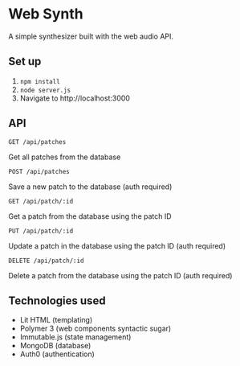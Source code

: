 # Web Synth

A simple synthesizer built with the web audio API.

## Set up

1. `npm install`
2. `node server.js`
3. Navigate to http://localhost:3000

## API

```
GET /api/patches
```

Get all patches from the database

```
POST /api/patches
```

Save a new patch to the database (auth required)

```
GET /api/patch/:id
```

Get a patch from the database using the patch ID

```
PUT /api/patch/:id
```

Update a patch in the database using the patch ID (auth required)

```
DELETE /api/patch/:id
```

Delete a patch from the database using the patch ID (auth required)

## Technologies used

- Lit HTML (templating)
- Polymer 3 (web components syntactic sugar)
- Immutable.js (state management)
- MongoDB (database)
- Auth0 (authentication)